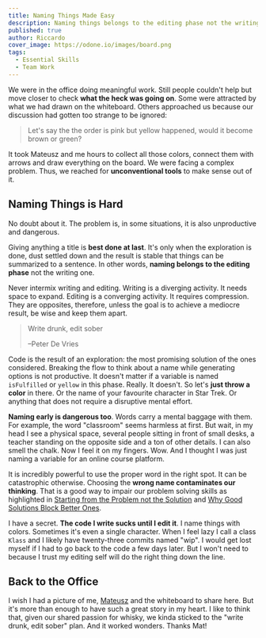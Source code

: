 ```yaml
---
title: Naming Things Made Easy
description: Naming things belongs to the editing phase not the writing one. Doing it too early is unproductive and dangerous. Here's why and how to fix it easily.
published: true
author: Riccardo
cover_image: https://odone.io/images/board.png
tags:
  - Essential Skills
  - Team Work
---
```


We were in the office doing meaningful work. Still people couldn't help but move closer to check **what the heck was going on**. Some were attracted by what we had drawn on the whiteboard. Others approached us because our discussion had gotten too strange to be ignored:

> Let's say the the order is pink but yellow happened, would it become brown or green?

It took Mateusz and me hours to collect all those colors, connect them with arrows and draw everything on the board. We were facing a complex problem. Thus, we reached for **unconventional tools** to make sense out of it.

## Naming Things is Hard

No doubt about it. The problem is, in some situations, it is also unproductive and dangerous.

Giving anything a title is **best done at last**. It's only when the exploration is done, dust settled down and the result is stable that things can be summarized to a sentence. In other words, **naming belongs to the editing phase** not the writing one.

Never intermix writing and editing. Writing is a diverging activity. It needs space to expand. Editing is a converging activity. It requires compression. They are opposites, therefore, unless the goal is to achieve a mediocre result, be wise and keep them apart.

> Write drunk, edit sober
>
> –Peter De Vries

Code is the result of an exploration: the most promising solution of the ones considered. Breaking the flow to think about a name while generating options is not productive. It doesn't matter if a variable is named `isFulfilled` or `yellow` in this phase. Really. It doesn't. So let's **just throw a color** in there. Or the name of your favourite character in Star Trek. Or anything that does not require a disruptive mental effort.

**Naming early is dangerous too**. Words carry a mental baggage with them. For example, the word "classroom" seems harmless at first. But wait, in my head I see a physical space, several people sitting in front of small desks, a teacher standing on the opposite side and a ton of other details. I can also smell the chalk. Now I feel it on my fingers. Wow. And I thought I was just naming a variable for an online course platform.

It is incredibly powerful to use the proper word in the right spot. It can be catastrophic otherwise. Choosing the **wrong name contaminates our thinking**. That is a good way to impair our problem solving skills as highlighted in [Starting from the Problem not the Solution](https://odone.io/posts/2020-06-19-starting-from-the-problem-not-the-solution/) and [Why Good Solutions Block Better Ones](https://odone.io/posts/2020-06-26-why-good-solutions-block-better-ones/).

I have a secret. **The code I write sucks until I edit it**. I name things with colors. Sometimes it's even a single character. When I feel lazy I call a class `Klass` and I likely have twenty-three commits named "wip". I would get lost myself if I had to go back to the code a few days later. But I won't need to because I trust my editing self will do the right thing down the line.

## Back to the Office

I wish I had a picture of me, [Mateusz](https://www.linkedin.com/in/luterek/) and the whiteboard to share here. But it's more than enough to have such a great story in my heart. I like to think that, given our shared passion for whisky, we kinda sticked to the "write drunk, edit sober" plan. And it worked wonders. Thanks Mat!
